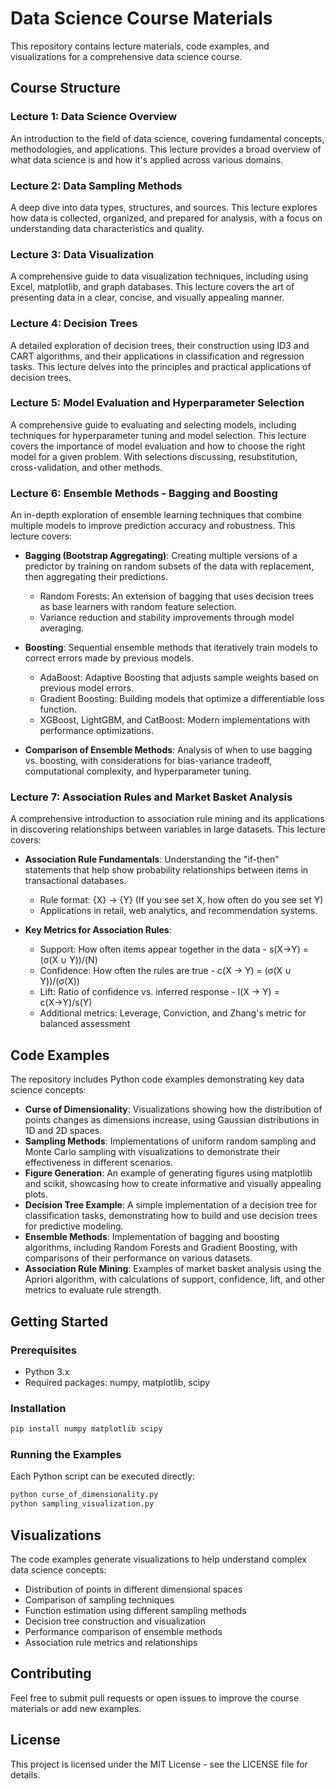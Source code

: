 # Data Science Course Materials

This repository contains lecture materials, code examples, and visualizations for a comprehensive data science course.

## Course Structure

### Lecture 1: Data Science Overview
An introduction to the field of data science, covering fundamental concepts, methodologies, and applications. This lecture provides a broad overview of what data science is and how it's applied across various domains.

### Lecture 2: Data Sampling Methods
A deep dive into data types, structures, and sources. This lecture explores how data is collected, organized, and prepared for analysis, with a focus on understanding data characteristics and quality.

### Lecture 3: Data Visualization
A comprehensive guide to data visualization techniques, including using Excel, matplotlib, and graph databases. This lecture covers the art of presenting data in a clear, concise, and visually appealing manner.

### Lecture 4: Decision Trees
A detailed exploration of decision trees, their construction using ID3 and CART algorithms, and their applications in classification and regression tasks. This lecture delves into the principles and practical applications of decision trees.

### Lecture 5: Model Evaluation and Hyperparameter Selection
A comprehensive guide to evaluating and selecting models, including techniques for hyperparameter tuning and model selection. This lecture covers the importance of model evaluation and how to choose the right model for a given problem. With selections discussing, 
resubstitution, cross-validation, and other methods.

### Lecture 6: Ensemble Methods - Bagging and Boosting
An in-depth exploration of ensemble learning techniques that combine multiple models to improve prediction accuracy and robustness. This lecture covers:

- **Bagging (Bootstrap Aggregating)**: Creating multiple versions of a predictor by training on random subsets of the data with replacement, then aggregating their predictions.
  - Random Forests: An extension of bagging that uses decision trees as base learners with random feature selection.
  - Variance reduction and stability improvements through model averaging.

- **Boosting**: Sequential ensemble methods that iteratively train models to correct errors made by previous models.
  - AdaBoost: Adaptive Boosting that adjusts sample weights based on previous model errors.
  - Gradient Boosting: Building models that optimize a differentiable loss function.
  - XGBoost, LightGBM, and CatBoost: Modern implementations with performance optimizations.

- **Comparison of Ensemble Methods**: Analysis of when to use bagging vs. boosting, with considerations for bias-variance tradeoff, computational complexity, and hyperparameter tuning.

### Lecture 7: Association Rules and Market Basket Analysis
A comprehensive introduction to association rule mining and its applications in discovering relationships between variables in large datasets. This lecture covers:

- **Association Rule Fundamentals**: Understanding the "if-then" statements that help show probability relationships between items in transactional databases.
  - Rule format: {X} → {Y} (If you see set X, how often do you see set Y)
  - Applications in retail, web analytics, and recommendation systems.

- **Key Metrics for Association Rules**:
  - Support: How often items appear together in the data - s(X→Y) = (σ(X ∪ Y))/(N)
  - Confidence: How often the rules are true - c(X → Y) = (σ(X ∪ Y))/(σ(X))
  - Lift: Ratio of confidence vs. inferred response - l(X → Y) = c(X→Y)/s(Y)
  - Additional metrics: Leverage, Conviction, and Zhang's metric for balanced assessment

## Code Examples

The repository includes Python code examples demonstrating key data science concepts:

- **Curse of Dimensionality**: Visualizations showing how the distribution of points changes as dimensions increase, using Gaussian distributions in 1D and 2D spaces.
- **Sampling Methods**: Implementations of uniform random sampling and Monte Carlo sampling with visualizations to demonstrate their effectiveness in different scenarios.
- **Figure Generation**: An example of generating figures using matplotlib and scikit, showcasing how to create informative and visually appealing plots.
- **Decision Tree Example**: A simple implementation of a decision tree for classification tasks, demonstrating how to build and use decision trees for predictive modeling.
- **Ensemble Methods**: Implementation of bagging and boosting algorithms, including Random Forests and Gradient Boosting, with comparisons of their performance on various datasets.
- **Association Rule Mining**: Examples of market basket analysis using the Apriori algorithm, with calculations of support, confidence, lift, and other metrics to evaluate rule strength.

## Getting Started

### Prerequisites
- Python 3.x
- Required packages: numpy, matplotlib, scipy

### Installation
```bash
pip install numpy matplotlib scipy
```

### Running the Examples
Each Python script can be executed directly:
```bash
python curse_of_dimensionality.py
python sampling_visualization.py
```

## Visualizations

The code examples generate visualizations to help understand complex data science concepts:

- Distribution of points in different dimensional spaces
- Comparison of sampling techniques
- Function estimation using different sampling methods
- Decision tree construction and visualization
- Performance comparison of ensemble methods
- Association rule metrics and relationships

## Contributing

Feel free to submit pull requests or open issues to improve the course materials or add new examples.

## License

This project is licensed under the MIT License - see the LICENSE file for details.
